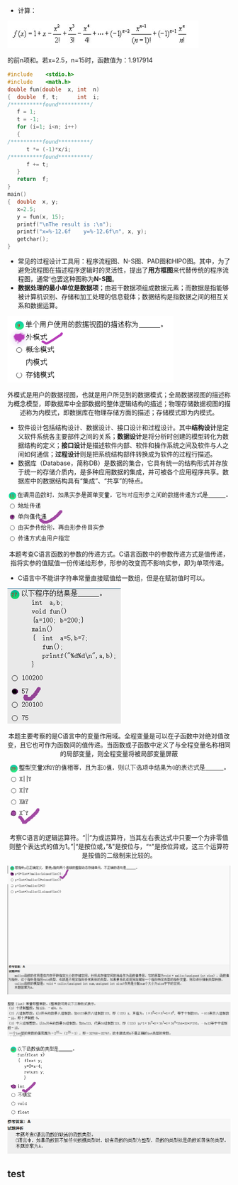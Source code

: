- 计算：

![](../Image/二级错题笔记5_1.png)

的前n项和。若x=2.5，n=15时，函数值为：1.917914

```c
#include    <stdio.h>
#include    <math.h>
double fun(double  x, int  n)
{  double  f, t;      int  i;
/**********found**********/
   f = 1;
   t = -1;
   for (i=1; i<n; i++)
   {
/**********found**********/
      t *= (-1)*x/i;
/**********found**********/
      f += t;
   }
   return  f;
}
main()
{  double  x, y;
   x=2.5;
   y = fun(x, 15);
   printf("\nThe result is :\n");
   printf("x=%-12.6f    y=%-12.6f\n", x, y);
   getchar();
}

```

- 常见的过程设计工具用：程序流程图、N-S图、PAD图和HIPO图。其中，为了避免流程图在描述程序逻辑时的灵活性，提出了**用方框图**来代替传统的程序流程图，通常‘也罢这种图称为**N-S图**。
- **数据处理的最小单位是数据项**；由若干数据项组成数据元素；而数据是指能够被计算机识别、存储和加工处理的信息载体；数据结构是指数据之间的相互关系和数据运算。

![](../Image/二级错题笔记5_2.png)

<center>外模式是用户的数据视图，也就是用户所见到的数据模式；全局数据视图的描述称为概念模型，即数据库中全部数据的整体逻辑结构的描述；物理存储数据视图的描述称为内模式，即数据库在物理存储方面的描述；存储模式即为内模式。</center>

- 软件设计包括结构设计、数据设计、接口设计和过程设计。其中**结构设计**是定义软件系统各主要部件之间的关系；**数据设计**是将分析时创建的模型转化为数据结构的定义；**接口设计**是描述软件内部、软件和操作系统之间及软件与人之间如何通信；**过程设计**则是把系统结构部件转换成为软件的过程行描述。
- 数据库（Database，简称DB）是数据的集合，它具有统一的结构形式并存放于统一的存储介质内，是多种应用数据的集成，并可被各个应用程序共享。数据库中的数据结构具有“集成”、“共享”的特点。

![](../Image/二级错题笔记5_3.png)

<center>本题考查C语言函数的参数的传递方式。C语言函数中的参数传递方式是值传递，指将实参的值赋值一份传递给形参，形参的改变而不影响实参，即为单项传递。</center>

- C语言中不能讲字符串常量直接赋值给一数组，但是在赋初值时可以。

![](../Image/二级错题笔记5_4.png)

<center>本题主要考察的是C语言中的变量作用域。全程变量是可以在子函数中对绝对值改变，且它也可作为函数间的值传递。当函数或子函数中定义了与全程变量名称相同的局部变量，则全程变量将被局部变量屏蔽</center>

![](../Image/二级错题笔记5_5.png)

<center>考察C语言的逻辑运算符。“||“为或运算符，当其左右表达式中只要一个为非零值则整个表达式的值为1。”|“是按位或，”&"是按位与，“^"是按位异或，这三个运算符是按值的二级制来比较的。</center>

![](../Image/二级错题笔记5_6.png)









![](../Image/二级错题笔记5_7.png)







![](../Image/二级错题笔记5_8.png)





## test
